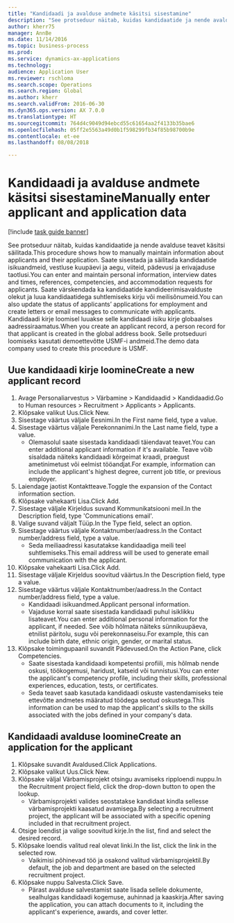 ```yaml
--- 
title: "Kandidaadi ja avalduse andmete käsitsi sisestamine"
description: "See protseduur näitab, kuidas kandidaatide ja nende avalduse teavet käsitsi säilitada."
author: kherr75
manager: AnnBe
ms.date: 11/14/2016
ms.topic: business-process
ms.prod: 
ms.service: dynamics-ax-applications
ms.technology: 
audience: Application User
ms.reviewer: rschloma
ms.search.scope: Operations
ms.search.region: Global
ms.author: kherr
ms.search.validFrom: 2016-06-30
ms.dyn365.ops.version: AX 7.0.0
ms.translationtype: HT
ms.sourcegitcommit: 764d4c9049d94ebcd55c61654aa2f4133b35bae6
ms.openlocfilehash: 05ff2e5563a49d0b1f598299fb34f85b98700b9e
ms.contentlocale: et-ee
ms.lasthandoff: 08/08/2018

---
```

# <a name="manually-enter-applicant-and-application-data"></a><span data-ttu-id="afe61-103">Kandidaadi ja avalduse andmete käsitsi sisestamine</span><span class="sxs-lookup"><span data-stu-id="afe61-103">Manually enter applicant and application data</span></span>

[!include [task guide banner](../../includes/task-guide-banner.md)]

<span data-ttu-id="afe61-104">See protseduur näitab, kuidas kandidaatide ja nende avalduse teavet käsitsi säilitada.</span><span class="sxs-lookup"><span data-stu-id="afe61-104">This procedure shows how to manually maintain information about applicants and their application.</span></span>   <span data-ttu-id="afe61-105">Saate sisestada ja säilitada kandidaatide isikuandmeid, vestluse kuupäevi ja aegu, viiteid, pädevusi ja erivajaduse taotlusi.</span><span class="sxs-lookup"><span data-stu-id="afe61-105">You can enter and maintain personal information, interview dates and times, references, competencies, and accommodation requests for applicants.</span></span> <span data-ttu-id="afe61-106">Saate värskendada ka kandidaatide kandideerimisavalduste olekut ja luua kandidaatidega suhtlemiseks kirju või meilisõnumeid.</span><span class="sxs-lookup"><span data-stu-id="afe61-106">You can also update the status of applicants’ applications for employment and create letters or email messages to communicate with applicants.</span></span> <span data-ttu-id="afe61-107">Kandidaadi kirje loomisel luuakse selle kandidaadi isiku kirje globaalses aadressiraamatus.</span><span class="sxs-lookup"><span data-stu-id="afe61-107">When you create an applicant record, a person record for that applicant is created in the global address book.</span></span>       <span data-ttu-id="afe61-108">Selle protseduuri loomiseks kasutati demoettevõtte USMF-i andmeid.</span><span class="sxs-lookup"><span data-stu-id="afe61-108">The demo data company used to create this procedure is USMF.</span></span>


## <a name="create-a-new-applicant-record"></a><span data-ttu-id="afe61-109">Uue kandidaadi kirje loomine</span><span class="sxs-lookup"><span data-stu-id="afe61-109">Create a new applicant record</span></span>
1. <span data-ttu-id="afe61-110">Avage Personaliarvestus > Värbamine > Kandidaadid > Kandidaadid.</span><span class="sxs-lookup"><span data-stu-id="afe61-110">Go to Human resources > Recruitment > Applicants > Applicants.</span></span>
2. <span data-ttu-id="afe61-111">Klõpsake valikut Uus.</span><span class="sxs-lookup"><span data-stu-id="afe61-111">Click New.</span></span>
3. <span data-ttu-id="afe61-112">Sisestage väärtus väljale Eesnimi.</span><span class="sxs-lookup"><span data-stu-id="afe61-112">In the First name field, type a value.</span></span>
4. <span data-ttu-id="afe61-113">Sisestage väärtus väljale Perekonnanimi.</span><span class="sxs-lookup"><span data-stu-id="afe61-113">In the Last name field, type a value.</span></span>
    * <span data-ttu-id="afe61-114">Olemasolul saate sisestada kandidaadi täiendavat teavet.</span><span class="sxs-lookup"><span data-stu-id="afe61-114">You can enter additional applicant information if it's available.</span></span> <span data-ttu-id="afe61-115">Teave võib sisaldada näiteks kandidaadi kõrgeimat kraadi, praegust ametinimetust või eelmist tööandjat.</span><span class="sxs-lookup"><span data-stu-id="afe61-115">For example, information can include the applicant's highest degree, current job title, or previous employer.</span></span>  
5. <span data-ttu-id="afe61-116">Laiendage jaotist Kontaktteave.</span><span class="sxs-lookup"><span data-stu-id="afe61-116">Toggle the expansion of the Contact information section.</span></span>
6. <span data-ttu-id="afe61-117">Klõpsake vahekaarti Lisa.</span><span class="sxs-lookup"><span data-stu-id="afe61-117">Click Add.</span></span>
7. <span data-ttu-id="afe61-118">Sisestage väljale Kirjeldus suvand Kommunikatsiooni meil.</span><span class="sxs-lookup"><span data-stu-id="afe61-118">In the Description field, type 'Communications email'.</span></span>
8. <span data-ttu-id="afe61-119">Valige suvand väljalt Tüüp.</span><span class="sxs-lookup"><span data-stu-id="afe61-119">In the Type field, select an option.</span></span>
9. <span data-ttu-id="afe61-120">Sisestage väärtus väljale Kontaktnumber/aadress.</span><span class="sxs-lookup"><span data-stu-id="afe61-120">In the Contact number/address field, type a value.</span></span>
    * <span data-ttu-id="afe61-121">Seda meiliaadressi kasutatakse kandidaadiga meili teel suhtlemiseks.</span><span class="sxs-lookup"><span data-stu-id="afe61-121">This email address will be used to generate email communication with the applicant.</span></span>  
10. <span data-ttu-id="afe61-122">Klõpsake vahekaarti Lisa.</span><span class="sxs-lookup"><span data-stu-id="afe61-122">Click Add.</span></span>
11. <span data-ttu-id="afe61-123">Sisestage väljale Kirjeldus soovitud väärtus.</span><span class="sxs-lookup"><span data-stu-id="afe61-123">In the Description field, type a value.</span></span>
12. <span data-ttu-id="afe61-124">Sisestage väärtus väljale Kontaktnumber/aadress.</span><span class="sxs-lookup"><span data-stu-id="afe61-124">In the Contact number/address field, type a value.</span></span>
    * <span data-ttu-id="afe61-125">Kandidaadi isikuandmed.</span><span class="sxs-lookup"><span data-stu-id="afe61-125">Applicant personal information.</span></span>  
    * <span data-ttu-id="afe61-126">Vajaduse korral saate sisestada kandidaadi puhul isiklikku lisateavet.</span><span class="sxs-lookup"><span data-stu-id="afe61-126">You can enter additional personal information for the applicant, if needed.</span></span> <span data-ttu-id="afe61-127">See võib hõlmata näiteks sünnikuupäeva, etnilist päritolu, sugu või perekonnaseisu.</span><span class="sxs-lookup"><span data-stu-id="afe61-127">For example, this can include birth date, ethnic origin, gender, or marital status.</span></span>  
13. <span data-ttu-id="afe61-128">Klõpsake toimingupaanil suvandit Pädevused.</span><span class="sxs-lookup"><span data-stu-id="afe61-128">On the Action Pane, click Competencies.</span></span>
    * <span data-ttu-id="afe61-129">Saate sisestada kandidaadi kompetentsi profiili, mis hõlmab nende oskusi, töökogemusi, haridust, katseid või tunnistusi.</span><span class="sxs-lookup"><span data-stu-id="afe61-129">You can enter the applicant's competency profile, including their skills, professional experiences, education, tests, or certificates.</span></span>  
    * <span data-ttu-id="afe61-130">Seda teavet saab kasutada kandidaadi oskuste vastendamiseks teie ettevõtte andmetes määratud töödega seotud oskustega.</span><span class="sxs-lookup"><span data-stu-id="afe61-130">This information can be used to map the applicant's skills to the skills associated with the jobs defined in your company's data.</span></span>   

## <a name="create-an-application-for-the-applicant"></a><span data-ttu-id="afe61-131">Kandidaadi avalduse loomine</span><span class="sxs-lookup"><span data-stu-id="afe61-131">Create an application for the applicant</span></span>
1. <span data-ttu-id="afe61-132">Klõpsake suvandit Avaldused.</span><span class="sxs-lookup"><span data-stu-id="afe61-132">Click Applications.</span></span>
2. <span data-ttu-id="afe61-133">Klõpsake valikut Uus.</span><span class="sxs-lookup"><span data-stu-id="afe61-133">Click New.</span></span>
3. <span data-ttu-id="afe61-134">Klõpsake väljal Värbamisprojekt otsingu avamiseks ripploendi nuppu.</span><span class="sxs-lookup"><span data-stu-id="afe61-134">In the Recruitment project field, click the drop-down button to open the lookup.</span></span>
    * <span data-ttu-id="afe61-135">Värbamisprojekti valides seostatakse kandidaat kindla sellesse värbamisprojekti kaasatud avamisega.</span><span class="sxs-lookup"><span data-stu-id="afe61-135">By selecting a recruitment project, the applicant will be associated with a specific opening included in that recruitment project.</span></span>  
4. <span data-ttu-id="afe61-136">Otsige loendist ja valige soovitud kirje.</span><span class="sxs-lookup"><span data-stu-id="afe61-136">In the list, find and select the desired record.</span></span>
5. <span data-ttu-id="afe61-137">Klõpsake loendis valitud real olevat linki.</span><span class="sxs-lookup"><span data-stu-id="afe61-137">In the list, click the link in the selected row.</span></span>
    * <span data-ttu-id="afe61-138">Vaikimisi põhinevad töö ja osakond valitud värbamisprojektil.</span><span class="sxs-lookup"><span data-stu-id="afe61-138">By default, the job and department are based on the selected recruitment project.</span></span>  
6. <span data-ttu-id="afe61-139">Klõpsake nuppu Salvesta.</span><span class="sxs-lookup"><span data-stu-id="afe61-139">Click Save.</span></span>
    * <span data-ttu-id="afe61-140">Pärast avalduse salvestamist saate lisada sellele dokumente, sealhulgas kandidaadi kogemuse, auhinnad ja kaaskirja.</span><span class="sxs-lookup"><span data-stu-id="afe61-140">After saving the application, you can attach documents to it, including the applicant's experience, awards, and cover letter.</span></span>  


